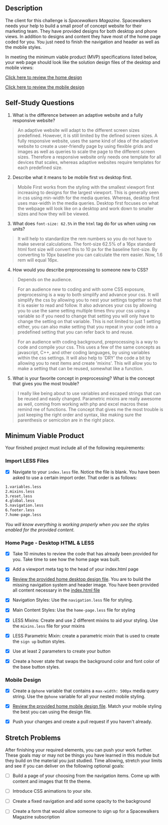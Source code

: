 ## Description

The client for this challenge is _Spacewalkers Magazine_. Spacewalkers needs your help to build a small proof of concept website for their marketing team. They have provided designs for both desktop and phone views. In addition to designs and content they have most of the home page coded for you. You just need to finish the navigation and header as well as the mobile styles.

In meeting the minimum viable product (MVP) specifications listed below, your web page should look like the solution design files of the desktop and mobile views:

[Click here to review the home design](design-files/home-desktop.png)

[Click here to review the mobile design](design-files/home-mobile.png)

## Self-Study Questions

1. What is the difference between an adaptive website and a fully responsive website?

> An adaptive website will adapt to the different screen sizes predefined. However, it is still limited by the defined screen sizes. A fully responsive website, uses the same kind of idea of the adaptive website to create a user-friendly page by using flexible grids and images as well as queries to scale the page to the different screen sizes. Therefore a responsive website only needs one template for all devices that scales, whereas adaptive websites require templates for each predefined size.

2. Describe what it means to be mobile first vs desktop first.

> Mobile First works from the styling with the smallest viewport first increasing to designs for the largest viewport. This is generally seen in css using min-width for the media queries. Whereas, desktop first uses max-width in the media queries. Desktop first focuses on what the webpage will look like on a desktop and work down to smaller sizes and how they will be viewed.

3. What does `font-size: 62.5%` in the `html` tag do for us when using `rem` units?

> It will help to standardize the rem numbers so you do not have to make several calculations. The font-size 62.5% of a 16px standard html font size will convert this to 10 px for the baseline font-size. By converting to 10px baseline you can calculate the rem easier. Now, 1.6 rem will equal 16px.

4. How would you describe preprocessing to someone new to CSS?

> Depends on the audience. 

> For an audience new to coding and with some CSS exposure, preprocessing is a way to both simplify and advance your css. It will simplify the css by allowing you to nest your settings together so that it is easier to read and follow. It also advances your css by allowing you to use the same setting multiple times thru your css using a variable so if you need to change that setting you will only have to change the setting on that variable. This is not limited to just 1 setting either, you can also make setting that you repeat in your code into a predefined setting that you can refer back to and reuse.

>For an audience with coding background, preprocessing is a way to code and compile your css. This uses a few of the same concepts as javascript, C++, and other coding languages, by using variables within the css settings. It will also help to 'DRY' the code a bit by allowing you to nest items and create 'mixins'. This will allow you to make a setting that can be reused, somewhat like a function.

5. What is your favorite concept in preprocessing? What is the concept that gives you the most trouble?

> I really like being about to use variables and escaped strings that can be reused and easily changed. Parametric mixins are really awesome as well, coming from working with php and excel macros these remind me of functions. The concept that gives me the most trouble is just keeping the right order and syntax, like making sure the parenthesis or semicolon are in the right place. 

## Minimum Viable Product

Your finished project must include all of the following requirements:

### Import LESS Files

* [x] Navigate to your `index.less` file. Notice the file is blank. You have been asked to use a certain import order. That order is as follows:

```markdown
1.variables.less
2.mixins.less
3.reset.less
4.global.less
5.navigation.less
6.footer.less
7.home-page.less
```

_You will know everything is working properly when you see the styles enabled for the provided content._  

### Home Page - Desktop HTML & LESS

* [x] Take 10 minutes to review the code that has already been provided for you. Take time to see how the home page was built.

* [x] Add a viewport meta tag to the head of your index.html page

* [x] [Review the provided home desktop design file](design-files/home-desktop.png). You are to build the missing navigation system and header image. You have been provided all content necessary in the [index.html file](index.html)

* [x] Navigation Styles: Use the `navigation.less` file for styling.

* [x] Main Content Styles: Use the `home-page.less` file for styling

* [x] LESS Mixins: Create and use 2 different mixins to aid your styling. Use the `mixins.less` file for your mixins

* [x] LESS Parametric Mixin: create a parametric mixin that is used to create the `sign up` button styles.

* [x]  Use at least 2 parameters to create your button

* [x] Create a hover state that swaps the background color and font color of the base button styles.

### Mobile Design

* [x] Create a `@phone` variable that contains a `max-width: 500px` media query string. Use the `@phone` variable for all your nested mobile styling.

* [x] [Review the provided home mobile design file](design-files/home-mobile.png). Match your mobile styling the best you can using the design file.

* [x] Push your changes and create a pull request if you haven't already.

## Stretch Problems

After finishing your required elements, you can push your work further. These goals may or may not be things you have learned in this module but they build on the material you just studied. Time allowing, stretch your limits and see if you can deliver on the following optional goals:

* [ ] Build a page of your choosing from the navigation items. Come up with content and images that fit the theme.

* [ ] Introduce CSS animations to your site.

* [ ] Create a fixed navigation and add some opacity to the background

* [ ] Create a form that would allow someone to sign up for a Spacewalkers Magazine subscription